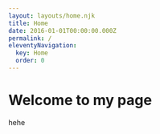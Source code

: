 ```yaml
---
layout: layouts/home.njk
title: Home
date: 2016-01-01T00:00:00.000Z
permalink: /
eleventyNavigation:
  key: Home
  order: 0
---
```

# Welcome to my page

hehe[](https://app.netlify.com/start/deploy?repository=https://github.com/danurbanowicz/eleventy-netlify-boilerplate&stack=cms)
